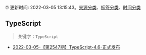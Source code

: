 :alarm_clock: 更新时间: 2022-03-05 13:15:43。[来源分类](../README.md)、[标签分类](../TAGS.md)、[时间分类](../TIMELINE.md)

## TypeScript


> 关键字：`TypeScript`



- [2022-03-05-【第2547期】TypeScript-4.6-正式发布](https://toutiao.io/k/vrjc1l3) 